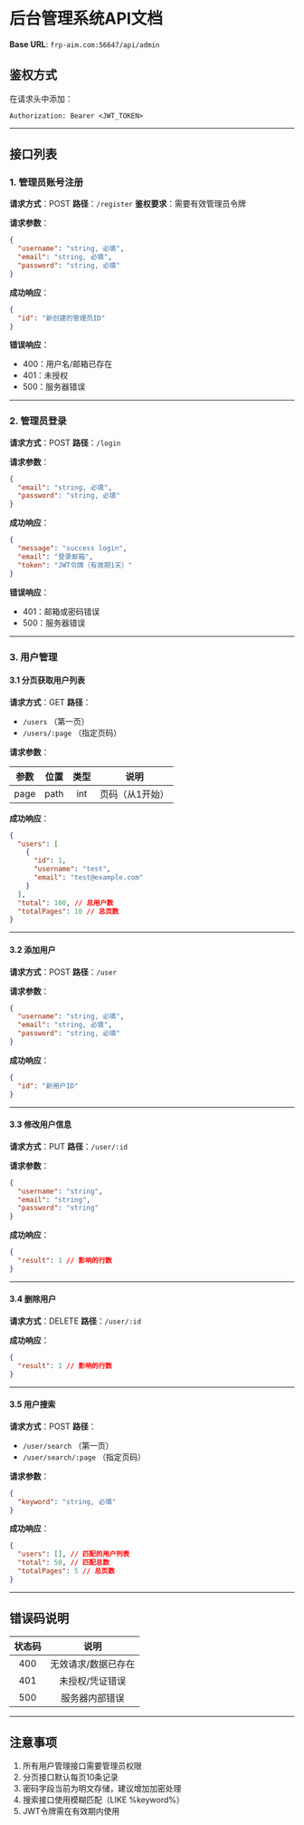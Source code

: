 # 后台管理系统API文档

**Base URL**: `frp-aim.com:56647/api/admin`

## 鉴权方式

在请求头中添加：

```http
Authorization: Bearer <JWT_TOKEN>
```

------

## 接口列表

### 1. 管理员账号注册

**请求方式**：POST
**路径**：`/register`
**鉴权要求**：需要有效管理员令牌

**请求参数**：

```json
{
  "username": "string, 必填",
  "email": "string, 必填",
  "password": "string, 必填"
}
```

**成功响应**：

```json
{
  "id": "新创建的管理员ID"
}
```

**错误响应**：

- 400：用户名/邮箱已存在
- 401：未授权
- 500：服务器错误

------

### 2. 管理员登录

**请求方式**：POST
**路径**：`/login`

**请求参数**：

```json
{
  "email": "string, 必填",
  "password": "string, 必填"
}
```

**成功响应**：

```json
{
  "message": "success login",
  "email": "登录邮箱",
  "token": "JWT令牌（有效期1天）"
}
```

**错误响应**：

- 401：邮箱或密码错误
- 500：服务器错误

------

### 3. 用户管理

#### 3.1 分页获取用户列表

**请求方式**：GET
**路径**：

- `/users` （第一页）
- `/users/:page` （指定页码）

**请求参数**：

| 参数 | 位置 | 类型 |      说明       |
| :--: | :--: | :--: | :-------------: |
| page | path | int  | 页码（从1开始） |

**成功响应**：

```json
{
  "users": [
    {
      "id": 1,
      "username": "test",
      "email": "test@example.com"
    }
  ],
  "total": 100, // 总用户数
  "totalPages": 10 // 总页数
}
```

------

#### 3.2 添加用户

**请求方式**：POST
**路径**：`/user`

**请求参数**：

```json
{
  "username": "string, 必填",
  "email": "string, 必填",
  "password": "string, 必填"
}
```

**成功响应**：

```json
{
  "id": "新用户ID"
}
```

------

#### 3.3 修改用户信息

**请求方式**：PUT
**路径**：`/user/:id`

**请求参数**：

```json
{
  "username": "string",
  "email": "string",
  "password": "string"
}
```

**成功响应**：

```json
{
  "result": 1 // 影响的行数
}
```

------

#### 3.4 删除用户

**请求方式**：DELETE
**路径**：`/user/:id`

**成功响应**：

```json
{
  "result": 1 // 影响的行数
}
```

------

#### 3.5 用户搜索

**请求方式**：POST
**路径**：

- `/user/search` （第一页）
- `/user/search/:page` （指定页码）

**请求参数**：

```json
{
  "keyword": "string, 必填"
}
```

**成功响应**：

```json
{
  "users": [], // 匹配的用户列表
  "total": 50, // 匹配总数
  "totalPages": 5 // 总页数
}
```

------

## 错误码说明

| 状态码 |        说明         |
| :----: | :-----------------: |
|  400   | 无效请求/数据已存在 |
|  401   |   未授权/凭证错误   |
|  500   |   服务器内部错误    |

------

## 注意事项

1. 所有用户管理接口需要管理员权限
2. 分页接口默认每页10条记录
3. 密码字段当前为明文存储，建议增加加密处理
4. 搜索接口使用模糊匹配（LIKE %keyword%）
5. JWT令牌需在有效期内使用